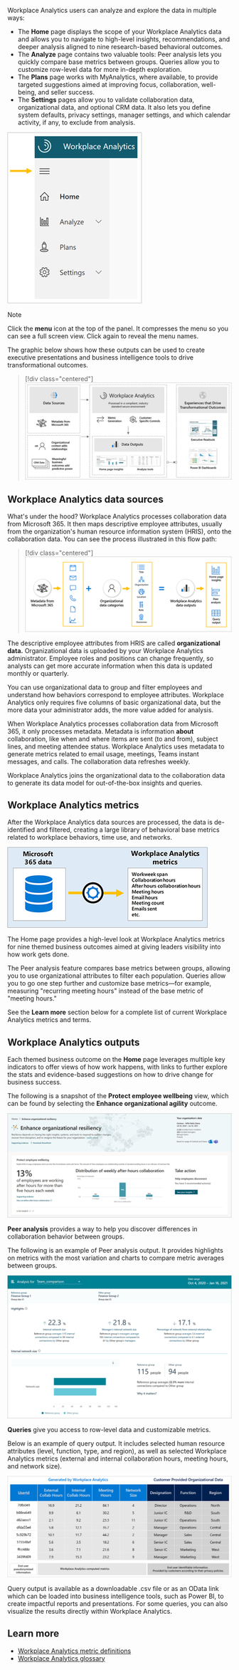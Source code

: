 Workplace Analytics users can analyze and explore the data in multiple ways:

- The **Home** page displays the scope of your Workplace Analytics data and allows you to navigate to high-level insights, recommendations, and deeper analysis aligned to nine research-based behavioral outcomes.
- The **Analyze** page contains two valuable tools: Peer analysis lets you quickly compare base metrics between groups. Queries allow you to customize row-level data for more in-depth exploration.
- The **Plans** page works with MyAnalytics, where available, to provide targeted suggestions aimed at improving focus, collaboration, well-being, and seller success.
- The **Settings** pages allow you to validate collaboration data, organizational data, and optional CRM data. It also lets you define system defaults, privacy settings, manager settings, and which calendar activity, if any, to exclude from analysis.

![Main Workplace Analytics menu](../media/main-menu.png)

> [!NOTE]
> Click the **menu** icon at the top of the panel. It compresses the menu so you can see a full screen view. Click again to reveal the menu names.

The graphic below shows how these outputs can be used to create executive presentations and business intelligence tools to drive transformational outcomes.

> [!div class="centered"]
> ![The flow of data](../media/data-flowpath.png)

## Workplace Analytics data sources

What's under the hood? Workplace Analytics processes collaboration data from Microsoft 365. It then maps descriptive employee attributes, usually from the organization's human resource information system (HRIS), onto the collaboration data. You can see the process illustrated in this flow path:

> [!div class="centered"]
> ![Flow of data sources](../media/data-sources-flowpath.png)

The descriptive employee attributes from HRIS are called **organizational data.** Organizational data is uploaded by your Workplace Analytics administrator. Employee roles and positions can change frequently, so analysts can get more accurate information when this data is updated monthly or quarterly.

You can use organizational data to group and filter employees and understand how behaviors correspond to employee attributes. Workplace Analytics only requires five columns of basic organizational data, but the more data your administrator adds, the more value added for analysis.

When Workplace Analytics processes collaboration data from Microsoft 365, it only processes metadata. Metadata is information **about** collaboration, like when and where items are sent (to and from), subject lines, and meeting attendee status. Workplace Analytics uses metadata to generate metrics related to email usage, meetings, Teams instant messages, and calls. The collaboration data refreshes weekly.

Workplace Analytics joins the organizational data to the collaboration data to generate its data model for out-of-the-box insights and queries.

## Workplace Analytics metrics

After the Workplace Analytics data sources are processed, the data is de-identified and filtered, creating a large library of behavioral base metrics related to workplace behaviors, time use, and networks.

![Data to metrics](../media/data-to-metrics.png)

The Home page provides a high-level look at Workplace Analytics metrics for nine themed business outcomes aimed at giving leaders visibility into how work gets done.

The Peer analysis feature compares base metrics between groups, allowing you to use organizational attributes to filter each population. Queries allow you to go one step further and customize base metrics—for example, measuring "recurring meeting hours" instead of the base metric of "meeting hours."

See the **Learn more** section below for a complete list of current Workplace Analytics metrics and terms.

## Workplace Analytics outputs

Each themed business outcome on the **Home** page leverages multiple key indicators to offer views of how work happens, with links to further explore the stats and evidence-based suggestions on how to drive change for business success.

The following is a snapshot of the **Protect employee wellbeing** view, which can be found by selecting the **Enhance organizational agility** outcome.

![Home page insight](../media/insight-example.png)

**Peer analysis** provides a way to help you discover differences in collaboration behavior between groups.

The following is an example of Peer analysis output. It provides highlights on metrics with the most variation and charts to compare metric averages between groups.

![Peer analysis output](../media/peer-analysis-output.png)

**Queries** give you access to row-level data and customizable metrics.

Below is an example of query output. It includes selected human resource attributes (level, function, type, and region), as well as selected Workplace Analytics metrics (external and internal collaboration hours, meeting hours, and network size).

![Query output](../media/flexible-query-outputs.png)

Query output is available as a downloadable .csv file or as an OData link which can be loaded into business intelligence tools, such as Power BI, to create impactful reports and presentations. For some queries, you can also visualize the results directly within Workplace Analytics.

## Learn more

- [Workplace Analytics metric definitions](/workplace-analytics/use/metric-definitions?azure-portal=true)
- [Workplace Analytics glossary](/workplace-analytics/use/glossary?azure-portal=true)
